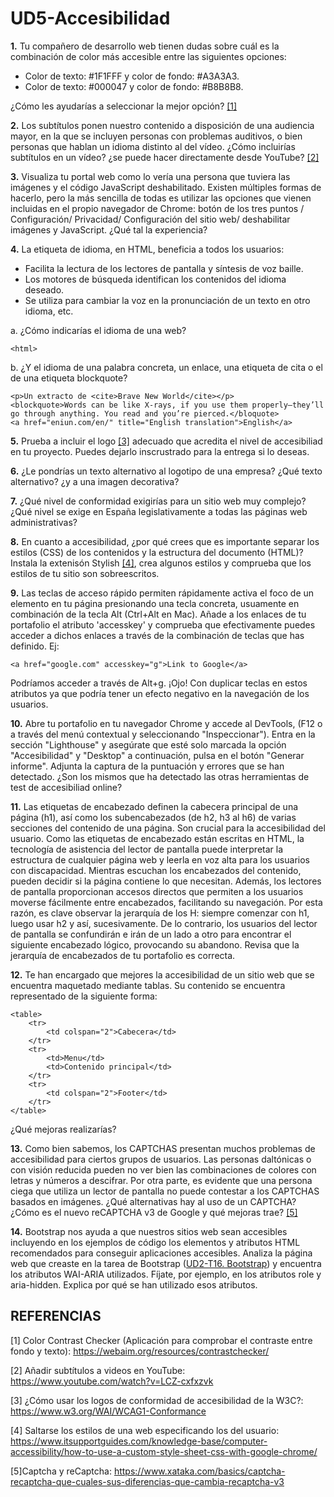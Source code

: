 # UD5-Accesibilidad

**1.** Tu compañero de desarrollo web tienen dudas sobre cuál es la combinación de color más accesible entre las siguientes opciones:

- Color de texto: #1F1FFF y color de fondo: #A3A3A3.
- Color de texto: #000047 y color de fondo: #B8B8B8.

¿Cómo les ayudarías a seleccionar la mejor opción? [[1]](#item1)

**2.** Los subtítulos ponen nuestro contenido a disposición de una audiencia mayor, en la que se incluyen personas con problemas auditivos, o bien personas que hablan un idioma distinto al del vídeo. ¿Cómo incluirías subtítulos en un vídeo? ¿se puede hacer directamente desde YouTube? [[2]](#item2)

**3.** Visualiza tu portal web como lo vería una persona que tuviera las imágenes y el código JavaScript deshabilitado. Existen múltiples formas de hacerlo, pero la más sencilla de todas es utilizar las opciones que vienen incluidas en el propio navegador de Chrome: botón de los tres puntos / Configuración/ Privacidad/ Configuración del sitio web/ deshabilitar imágenes y JavaScript. ¿Qué tal la experiencia?

**4.** La etiqueta de idioma, en HTML, beneficia a todos los usuarios:
- Facilita la lectura de los lectores de pantalla y síntesis de voz baille.
- Los motores de búsqueda identifican los contenidos del idioma deseado.
- Se utiliza para cambiar la voz en la pronunciación de un texto en otro idioma, etc.

a. ¿Cómo indicarías el idioma de una web?
```
<html>
```
b. ¿Y el idioma de una palabra concreta, un enlace, una etiqueta de cita o el de una etiqueta blockquote?
```
<p>Un extracto de <cite>Brave New World</cite></p>
<blockquote>Words can be like X-rays, if you use them properly—they’ll go through anything. You read and you’re pierced.</bloquote>
<a href="eniun.com/en/" title="English translation">English</a>
```

**5.** Prueba a incluir el logo [[3]](#item3) adecuado que acredita el nivel de accesibiliad en tu proyecto. Puedes dejarlo inscrustrado para la entrega si lo deseas.

**6.** ¿Le pondrías un texto alternativo al logotipo de una empresa? ¿Qué texto alternativo? ¿y a una imagen decorativa?

**7.** ¿Qué nivel de conformidad exigirías para un sitio web muy complejo? ¿Qué nivel se exige en España legislativamente a todas las páginas web administrativas?

**8.** En cuanto a accesibilidad, ¿por qué crees que es importante separar los estilos (CSS) de los contenidos y la estructura del documento (HTML)? Instala la extenisón Stylish [[4]](#item4), crea algunos estilos y comprueba que los estilos de tu sitio son sobreescritos.

**9.** Las teclas de acceso rápido permiten rápidamente activa el foco de un elemento en tu página presionando una tecla concreta, usuamente en combinación de la tecla Alt (Ctrl+Alt en Mac). Añade a los enlaces de tu portafolio el atributo 'accesskey' y comprueba que efectivamente puedes acceder a dichos enlaces a través de la combinación de teclas que has definido. Ej: 
```
<a href="google.com" accesskey="g">Link to Google</a>
```
Podríamos acceder a través de Alt+g. ¡Ojo! Con duplicar teclas en estos atributos ya que podría tener un efecto negativo en la navegación de los usuarios.

**10.** Abre tu portafolio en tu navegador Chrome y accede al DevTools, (F12 o a través del menú contextual y seleccionando "Inspeccionar"). Entra en la sección "Lighthouse" y asegúrate que esté solo marcada la opción "Accesibilidad" y "Desktop" a continuación, pulsa en el botón "Generar informe". Adjunta la captura de la puntuación y errores que se han detectado. ¿Son los mismos que ha detectado las otras herramientas de test de accesibiliad online?

**11.** Las etiquetas de encabezado definen la cabecera principal de una página (h1), así como los subencabezados (de h2, h3 al h6) de varias secciones del contenido de una página. Son crucial para la accesibilidad del usuario. Como las etiquetas de encabezado están escritas en HTML, la tecnología de asistencia del lector de pantalla puede interpretar la estructura de cualquier página web y leerla en voz alta para los usuarios con discapacidad. Mientras escuchan los encabezados del contenido, pueden decidir si la página contiene lo que necesitan. Además, los lectores de pantalla proporcionan accesos directos que permiten a los usuarios moverse fácilmente entre encabezados, facilitando su navegación. Por esta razón, es clave observar la jerarquía de los H: siempre comenzar con h1, luego usar h2 y así, sucesivamente. De lo contrario, los usuarios del lector de pantalla se confundirán e irán de un lado a otro para encontrar el siguiente encabezado lógico, provocando su abandono. Revisa que la jerarquía de encabezados de tu portafolio es correcta.

**12.** Te han encargado que mejores la accesibilidad de un sitio web que se encuentra maquetado mediante tablas. Su contenido se encuentra representado de la siguiente forma:
```
<table>
    <tr> 
        <td colspan="2">Cabecera</td>
    </tr>
    <tr>
        <td>Menu</td>
        <td>Contenido principal</td>
    </tr>
    <tr>
        <td colspan="2">Footer</td>
    </tr>
</table>
```
¿Qué mejoras realizarías?

**13.** Como bien sabemos, los CAPTCHAS presentan muchos problemas de accesibilidad para ciertos grupos de usuarios. Las personas daltónicas o con visión reducida pueden no ver bien las combinaciones de colores con letras y números a descifrar. Por otra parte, es evidente que una persona ciega que utiliza un lector de pantalla no puede contestar a los CAPTCHAS basados en imágenes. ¿Qué alternativas hay al uso de un CAPTCHA? ¿Cómo es el nuevo reCAPTCHA v3 de Google y qué mejoras trae? [[5]](#item5)

**14.** Bootstrap nos ayuda a que nuestros sitios web sean accesibles incluyendo en los ejemplos de código los elementos y atributos HTML recomendados para conseguir aplicaciones accesibles. Analiza la página web que creaste en la tarea de Bootstrap ([UD2-T16. Bootstrap](https://educacionadistancia.juntadeandalucia.es/centros/cadiz/mod/assign/view.php?id=385777)) y encuentra los atributos WAI-ARIA utilizados. Fíjate, por ejemplo, en los atributos role y aria-hidden. Explica por qué se han utilizado esos atributos.




## REFERENCIAS
<a name="item1"></a>
[1] Color Contrast Checker (Aplicación para comprobar el contraste entre fondo y texto): https://webaim.org/resources/contrastchecker/

<a name="item2"></a>
[2] Añadir subtítulos a videos en YouTube: https://www.youtube.com/watch?v=LCZ-cxfxzvk

<a name="item3"></a>
[3] ¿Cómo usar los logos de conformidad de accesibilidad de la W3C?: https://www.w3.org/WAI/WCAG1-Conformance

<a name="item4"></a>
[4] Saltarse los estilos de una web especificando los del usuario: https://www.itsupportguides.com/knowledge-base/computer-accessibility/how-to-use-a-custom-style-sheet-css-with-google-chrome/

<a name="item5"></a>
[5]Captcha y reCaptcha: https://www.xataka.com/basics/captcha-recaptcha-que-cuales-sus-diferencias-que-cambia-recaptcha-v3
